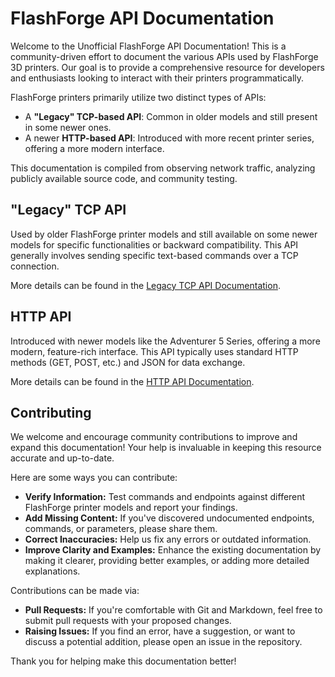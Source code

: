 # FlashForge API Documentation

Welcome to the Unofficial FlashForge API Documentation! This is a community-driven effort to document the various APIs used by FlashForge 3D printers. Our goal is to provide a comprehensive resource for developers and enthusiasts looking to interact with their printers programmatically.

FlashForge printers primarily utilize two distinct types of APIs:

*   A **"Legacy" TCP-based API**: Common in older models and still present in some newer ones.
*   A newer **HTTP-based API**: Introduced with more recent printer series, offering a more modern interface.

This documentation is compiled from observing network traffic, analyzing publicly available source code, and community testing.

## "Legacy" TCP API

Used by older FlashForge printer models and still available on some newer models for specific functionalities or backward compatibility. This API generally involves sending specific text-based commands over a TCP connection.

More details can be found in the [Legacy TCP API Documentation](legacy-api.md).

## HTTP API

Introduced with newer models like the Adventurer 5 Series, offering a more modern, feature-rich interface. This API typically uses standard HTTP methods (GET, POST, etc.) and JSON for data exchange.

More details can be found in the [HTTP API Documentation](http-api.md).

## Contributing

We welcome and encourage community contributions to improve and expand this documentation! Your help is invaluable in keeping this resource accurate and up-to-date.

Here are some ways you can contribute:

*   **Verify Information:** Test commands and endpoints against different FlashForge printer models and report your findings.
*   **Add Missing Content:** If you've discovered undocumented endpoints, commands, or parameters, please share them.
*   **Correct Inaccuracies:** Help us fix any errors or outdated information.
*   **Improve Clarity and Examples:** Enhance the existing documentation by making it clearer, providing better examples, or adding more detailed explanations.

Contributions can be made via:

*   **Pull Requests:** If you're comfortable with Git and Markdown, feel free to submit pull requests with your proposed changes.
*   **Raising Issues:** If you find an error, have a suggestion, or want to discuss a potential addition, please open an issue in the repository.

Thank you for helping make this documentation better!
